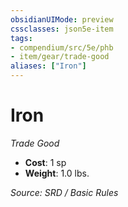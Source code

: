```yaml
---
obsidianUIMode: preview
cssclasses: json5e-item
tags:
- compendium/src/5e/phb
- item/gear/trade-good
aliases: ["Iron"]
---
```

# Iron
*Trade Good*  

- **Cost**: 1 sp
- **Weight**: 1.0 lbs.

*Source: SRD / Basic Rules*